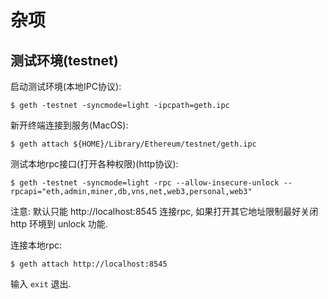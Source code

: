 # 杂项

## 测试环境(testnet)

启动测试环境(本地IPC协议):

```
$ geth -testnet -syncmode=light -ipcpath=geth.ipc
```

新开终端连接到服务(MacOS):

```
$ geth attach ${HOME}/Library/Ethereum/testnet/geth.ipc
```

测试本地rpc接口(打开各种权限)(http协议):

```
$ geth -testnet -syncmode=light -rpc --allow-insecure-unlock --rpcapi="eth,admin,miner,db,vns,net,web3,personal,web3"
```

注意: 默认只能 http://localhost:8545 连接rpc, 如果打开其它地址限制最好关闭 http 环境到 unlock 功能.

连接本地rpc:

```
$ geth attach http://localhost:8545
```

输入 `exit` 退出.

